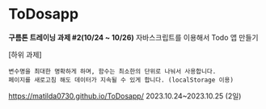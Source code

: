 # ToDosapp

**구름톤 트레이닝 과제 #2(10/24 ~ 10/26)**
자바스크립트를 이용해서 Todo 앱 만들기

[하위 과제]

    변수명을 최대한 명확하게 하며, 함수는 최소한의 단위로 나눠서 사용합니다.
    페이지를 새로고침 해도 데이터가 지속될 수 있게 합니다. (localStorage 이용)

     
https://matilda0730.github.io/ToDosapp/ 
2023.10.24~2023.10.25 (2일)
